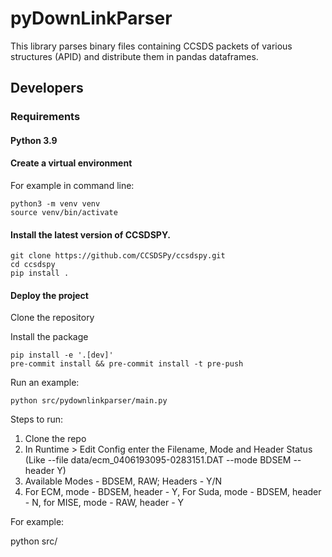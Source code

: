 # pyDownLinkParser
This library parses binary files containing CCSDS packets of various structures (APID) and distribute them in pandas dataframes.


## Developers

### Requirements

#### Python 3.9

#### Create a virtual environment

For example in command line:

    python3 -m venv venv
    source venv/bin/activate


#### Install the latest version of CCSDSPY.

    git clone https://github.com/CCSDSPy/ccsdspy.git
    cd ccsdspy
    pip install .


#### Deploy the project

Clone the repository

Install the package

    pip install -e '.[dev]'
    pre-commit install && pre-commit install -t pre-push

Run an example:

    python src/pydownlinkparser/main.py

Steps to run:
1) Clone the repo
2) In Runtime > Edit Config enter the Filename, Mode and Header Status (Like --file data/ecm_0406193095-0283151.DAT --mode BDSEM --header Y)
3) Available Modes - BDSEM, RAW; Headers - Y/N
4) For ECM, mode - BDSEM, header - Y, For Suda, mode - BDSEM, header - N, for MISE, mode - RAW, header - Y

For example:

   python src/
